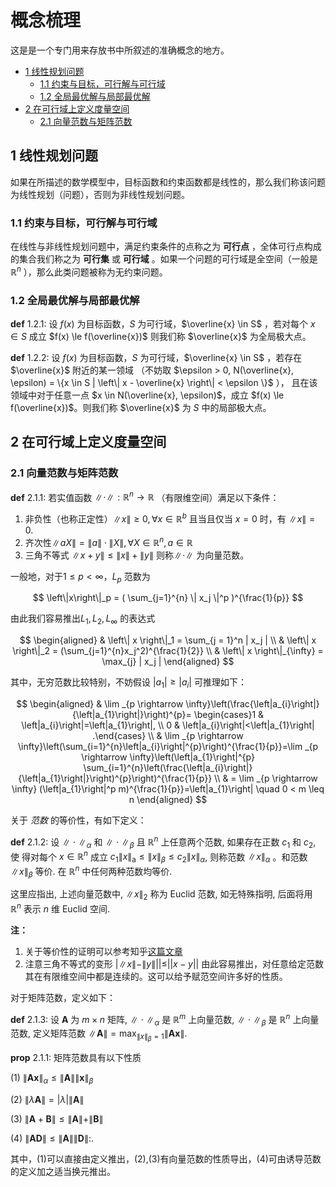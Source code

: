 # 概念梳理

这是是一个专门用来存放书中所叙述的准确概念的地方。


<!-- vim-markdown-toc Marked -->

* [1 线性规划问题](#1-线性规划问题)
  * [1.1 约束与目标，可行解与可行域](#1.1-约束与目标，可行解与可行域)
  * [1.2 全局最优解与局部最优解](#1.2-全局最优解与局部最优解)
* [2 在可行域上定义度量空间](#2-在可行域上定义度量空间)
  * [2.1 向量范数与矩阵范数](#2.1-向量范数与矩阵范数)

<!-- vim-markdown-toc -->

## 1 线性规划问题

如果在所描述的数学模型中，目标函数和约束函数都是线性的，那么我们称该问题为线性规划（问题），否则为非线性规划问题。

### 1.1 约束与目标，可行解与可行域

在线性与非线性规划问题中，满足约束条件的点称之为 **可行点** ，全体可行点构成的集合我们称之为 **可行集** 或 **可行域** 。如果一个问题的可行域是全空间（一般是 $\mathbb{R}^n$ ），那么此类问题被称为无约束问题。

### 1.2 全局最优解与局部最优解

**def** 1.2.1: 设 $f(x)$ 为目标函数，$S$ 为可行域，$\overline{x} \in S$ ，若对每个 $x \in S$ 成立 $f(x) \le f(\overline{x})$ 则我们称 $\overline{x}$ 为全局极大点。

**def** 1.2.2: 设 $f(x)$ 为目标函数，$S$ 为可行域，$\overline{x} \in S$ ，若存在 $\overline{x}$ 附近的某一领域 （不妨取 $\epsilon > 0, N(\overline{x}, \epsilon) = \{x \in S | \left\| x - \overline{x} \right\| < \epsilon \}$ ）， 且在该领域中对于任意一点 $x \in N(\overline{x}, \epsilon)$，成立 $f(x) \le f(\overline{x})$。则我们称 $\overline{x}$ 为 $S$ 中的局部极大点。

## 2 在可行域上定义度量空间

### 2.1 向量范数与矩阵范数

**def** 2.1.1: 若实值函数 $\left\| \cdot \right\|:\mathbb{R}^n \rightarrow \mathbb{R}$ （有限维空间）满足以下条件：

1. 非负性（也称正定性）$\left\| x \right\| \ge 0, \forall x \in \mathbb{R}^b$ 且当且仅当 $x = 0$ 时，有 $\left\| x \right\| = 0$.
2. 齐次性$\left\| aX \right\| = \|a\| \cdot \left\| X \right\|,\forall X\in \mathbb{R}^n, a \in \mathbb{R}$ 
3. 三角不等式 $\left\| x+y \right\| \le \left\| x \right\| + \left\|y\right\|$
则称$\left\|\cdot\right\|$ 为向量范数。

一般地，对于$1 \le p < \infty$，$L_p$ 范数为

$$ \left\|x\right\|_p = ( \sum_{j=1}^{n} \| x_j \|^p )^{\frac{1}{p}} $$

由此我们容易推出$L_1,L_2,L_{\infty}$ 的表达式

$$ \begin{aligned}
  & \left\| x \right\|_1 = \sum_{j = 1}^n | x_j | \\
  & \left\| x \right\|_2 = (\sum_{j=1}^{n}x_j^2)^{\frac{1}{2}} \\
  & \left\| x \right\|_{\infty} = \max_{j} | x_j |
\end{aligned} $$

其中，无穷范数比较特别，不妨假设 $|a_1| \ge |a_i|$ 可推理如下：

$$ \begin{aligned}
& \lim _{p \rightarrow \infty}\left(\frac{\left|a_{i}\right|}{\left|a_{1}\right|}\right)^{p}= \begin{cases}1 & \left|a_{i}\right|=\left|a_{1}\right|, \\
0 & \left|a_{i}\right|<\left|a_{1}\right| .\end{cases} \\
& \lim _{p \rightarrow \infty}\left(\sum_{i=1}^{n}\left|a_{i}\right|^{p}\right)^{\frac{1}{p}}=\lim _{p \rightarrow \infty}\left(\left|a_{1}\right|^{p} \sum_{i=1}^{n}\left(\frac{\left|a_{i}\right|}{\left|a_{1}\right|}\right)^{p}\right)^{\frac{1}{p}} \\
& =  \lim _{p \rightarrow \infty} (\left|a_{1}\right|^p m)^{\frac{1}{p}}=\left|a_{1}\right| \quad 0 < m \leq n
\end{aligned} $$

关于 *范数* 的等价性，有如下定义：

**def** 2.1.2: 设 $\|\cdot\|_{\alpha}$ 和 $\|\cdot\|_{\beta}$ 且 $\mathbb{R}^{n}$ 上任意两个范数, 如果存在正数 $c_{1}$ 和 $c_{2}$, 使 得对每个 $x \in \mathbb{R}^{n}$ 成立 $c_{1}\|x\|_{\mathrm{a}} \leq \|x\|_{\beta} \leq c_{2}\|x\|_{\alpha}$, 则称范数 $\|x\|_{\alpha}$ 。和范数 $\|x\|_{\beta}$ 等价. 在 $\mathbb{R}^{n}$ 中任何两种范数均等价.

这里应指出, 上述向量范数中, $\|x\|_{2}$ 称为 Euclid 范数, 如无特殊指明, 后面将用 $\mathbb{R}^{n}$ 表示 $n$ 维 Euclid 空间.

**注：** 

1. 关于等价性的证明可以参考知乎[这篇文章](https://www.zhihu.com/question/352173771)
2. 注意三角不等式的变形 $|\|x\|-\|y\||| \le || x-y ||$ 由此容易推出，对任意给定范数其在有限维空间中都是连续的。这可以给予赋范空间许多好的性质。

对于矩阵范数，定义如下：

**def** 2.1.3: 设 $\mathbf{A}$ 为 $m \times n$ 矩阵, $\|\cdot\|_{\alpha}$ 是 $\mathbb{R}^{m}$ 上向量范数, $\|\cdot\|_{\beta}$ 是 $\mathbb{R}^{n}$ 上向量范数, 定义矩阵范数 $\|\mathbf{A}\|=\max_{\|x\|_{\beta} = 1}\|\mathbf{A} \mathbf{x}\|$.

**prop** 2.1.1: 矩阵范数具有以下性质

(1) $\|\mathbf{A} \mathbf{x}\|_{\alpha} \leq \|\mathbf{A}\|\|\mathbf{x}\|_{\beta}$

(2) $\|\lambda \mathbf{A}\|=|\lambda|\|\mathbf{A}\|$

(3) $\|\mathbf{A}+\mathbf{B}\| \leq \|\mathbf{A}\|+\|\mathbf{B}\|$

(4) $\|\mathbf{A} \mathbf{D}\| \leq \|\mathbf{A}\|\|\mathbf{D}\|$:.

其中，(1)可以直接由定义推出，(2),(3)有向量范数的性质导出，(4)可由诱导范数的定义加之适当换元推出。

